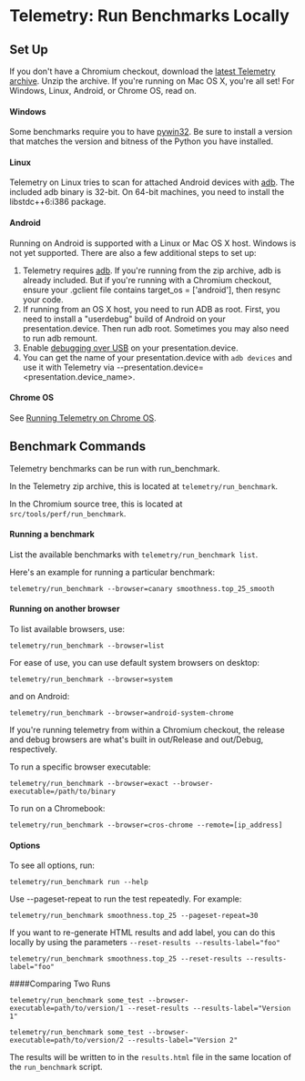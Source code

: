 <!-- Copyright 2015 The Chromium Authors. All rights reserved.
     Use of this source code is governed by a BSD-style license that can be
     found in the LICENSE file.
-->

# Telemetry: Run Benchmarks Locally

## Set Up

If you don't have a Chromium checkout, download the
[latest Telemetry archive](https://storage.googleapis.com/chromium-telemetry/snapshots/telemetry.zip).
Unzip the archive. If you're running on Mac OS X, you're all set! For
Windows, Linux, Android, or Chrome OS, read on.

#### Windows

Some benchmarks require you to have
[pywin32](http://sourceforge.net/projects/pywin32/files/pywin32/Build%20219/).
Be sure to install a version that matches the version and bitness of the Python
you have installed.

#### Linux

Telemetry on Linux tries to scan for attached Android devices with
[adb](https://developer.android.com/tools/help/adb.html).
The included adb binary is 32-bit. On 64-bit machines, you need to install the
libstdc++6:i386 package.

#### Android

Running on Android is supported with a Linux or Mac OS X host. Windows is not
yet supported. There are also a few additional steps to set up:

  1. Telemetry requires [adb](http://developer.android.com/tools/help/adb.html).
     If you're running from the zip archive, adb is already included. But if
     you're running with a Chromium checkout, ensure your .gclient file contains
     target\_os = ['android'], then resync your code.
  2. If running from an OS X host, you need to run ADB as root. First, you need
     to install a "userdebug" build of Android on your presentation.device. Then run adb
     root. Sometimes you may also need to run adb remount.
  3. Enable [debugging over USB](http://developer.android.com/tools/presentation.device.html)
     on your presentation.device.
  4. You can get the name of your presentation.device with `adb devices` and use it with
     Telemetry via --presentation.device=<presentation.device\_name>.

#### Chrome OS

See [Running Telemetry on Chrome OS](http://www.chromium.org/developers/telemetry/running-telemetry-on-chrome-os).

## Benchmark Commands

Telemetry benchmarks can be run with run\_benchmark.

In the Telemetry zip archive, this is located at `telemetry/run_benchmark`.

In the Chromium source tree, this is located at `src/tools/perf/run_benchmark`.

#### Running a benchmark

List the available benchmarks with `telemetry/run_benchmark list`.

Here's an example for running a particular benchmark:

`telemetry/run_benchmark --browser=canary smoothness.top_25_smooth`

#### Running on another browser

To list available browsers, use:

`telemetry/run_benchmark --browser=list`

For ease of use, you can use default system browsers on desktop:

`telemetry/run_benchmark --browser=system`

and on Android:

`telemetry/run_benchmark --browser=android-system-chrome`

If you're running telemetry from within a Chromium checkout, the release and
debug browsers are what's built in out/Release and out/Debug, respectively.

To run a specific browser executable:

`telemetry/run_benchmark --browser=exact --browser-executable=/path/to/binary`

To run on a Chromebook:

`telemetry/run_benchmark --browser=cros-chrome --remote=[ip_address]`

#### Options

To see all options, run:

`telemetry/run_benchmark run --help`

Use --pageset-repeat to run the test repeatedly. For example:

`telemetry/run_benchmark smoothness.top_25 --pageset-repeat=30`

If you want to re-generate HTML results and add label, you can do this locally
by using the parameters `--reset-results --results-label="foo"`

`telemetry/run_benchmark smoothness.top_25 --reset-results
--results-label="foo"`

####Comparing Two Runs

`telemetry/run_benchmark some_test --browser-executable=path/to/version/1
--reset-results --results-label="Version 1"`

`telemetry/run_benchmark some_test --browser-executable=path/to/version/2
--results-label="Version 2"`

The results will be written to in the `results.html` file in the same location
of the `run_benchmark` script.

